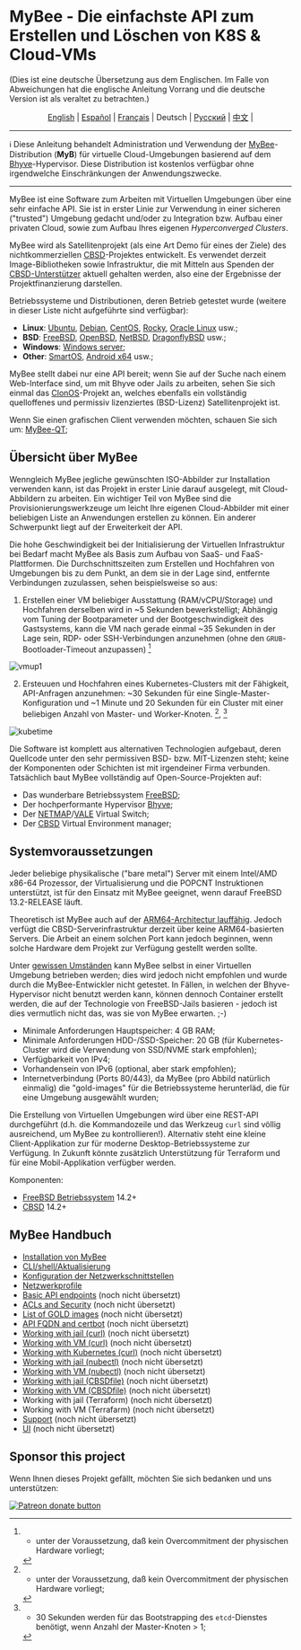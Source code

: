 # MyBee - Die einfachste API zum Erstellen und Löschen von K8S & Cloud-VMs

(Dies ist eine deutsche Übersetzung aus dem Englischen. Im Falle von Abweichungen hat die englische Anleitung Vorrang und die deutsche Version ist als veraltet zu betrachten.)

<p align="center">
  <a href="/README.md">English</a> |
  <a href="/README.es.md">Español</a> |
  <a href="/README.fr.md">Français</a> |
  <span>Deutsch</span> |
  <a href="/README.ru.md">Русский</a> |
  <a href="/README.ch.md">中文</a> |
</p>

---

:information_source: Diese Anleitung behandelt Administration und Verwendung der [MyBee](https://myb.convectix.com)-Distribution (**MyB**) für virtuelle Cloud-Umgebungen basierend auf dem [Bhyve](https://en.wikipedia.org/wiki/Bhyve)-Hypervisor. Diese Distribution ist kostenlos verfügbar ohne irgendwelche Einschränkungen der Anwendungszwecke.

---

MyBee ist eine Software zum Arbeiten mit Virtuellen Umgebungen über eine sehr einfache API. Sie ist in erster Linie zur Verwendung in einer sicheren ("trusted") Umgebung gedacht und/oder zu Integration bzw. Aufbau einer privaten Cloud, sowie zum Aufbau Ihres eigenen *Hyperconverged Clusters*.

MyBee wird als Satellitenprojekt (als eine Art Demo für eines der Ziele) des nichtkommerziellen [CBSD](https://github.com/cbsd/cbsd)-Projektes entwickelt. Es verwendet derzeit Image-Bibliotheken sowie Infrastruktur, die mit Mitteln aus Spenden der [CBSD-Unterstützer](https://www.patreon.com/clonos) aktuell gehalten werden, also eine der Ergebnisse der Projektfinanzierung darstellen.

Betriebssysteme und Distributionen, deren Betrieb getestet wurde (weitere in dieser Liste nicht aufgeführte sind verfügbar):

- **Linux**: [Ubuntu](https://ubuntu.com/), [Debian](https://www.debian.org/), [CentOS](https://www.centos.org/), [Rocky](https://rockylinux.org/), [Oracle Linux](https://www.oracle.com/linux/) usw.;
- **BSD**: [FreeBSD](https://www.freebsd.org/), [OpenBSD](https://www.openbsd.org), [NetBSD](https://netbsd.org), [DragonflyBSD](https://dragonflybsd.org) usw.;
- **Windows**: [Windows server](https://www.microsoft.com/en-us/windows-server);
- **Other**: [SmartOS](https://www.joyent.com/smartos), [Android x64](https://www.android-x86.org/) usw.;

MyBee stellt dabei nur eine API bereit; wenn Sie auf der Suche nach einem Web-Interface sind, um mit Bhyve oder Jails zu arbeiten, sehen Sie sich einmal das [ClonOS](https://clonos.convectix.com/)-Projekt an, welches ebenfalls ein vollständig quelloffenes und permissiv lizenziertes (BSD-Lizenz) Satellitenprojekt ist.

Wenn Sie einen grafischen Client verwenden möchten, schauen Sie sich um: [MyBee-QT](https://github.com/myb-project/mybee-qt/);

## Übersicht über MyBee

Wenngleich MyBee jegliche gewünschten ISO-Abbilder zur Installation verwenden kann, ist das Projekt in erster Linie darauf ausgelegt, mit Cloud-Abbildern zu arbeiten. Ein wichtiger Teil von MyBee sind die Provisionierungswerkzeuge um leicht Ihre eigenen Cloud-Abbilder mit einer beliebigen Liste an Anwendungen erstellen zu können. Ein anderer Schwerpunkt liegt auf der Erweiterkeit der API.

Die hohe Geschwindigkeit bei der Initialisierung der Virtuellen Infrastruktur bei Bedarf macht MyBee als Basis zum Aufbau von SaaS- und FaaS-Plattformen. Die Durchschnittszeiten zum Erstellen und Hochfahren von Umgebungen bis zu dem Punkt, an dem sie in der Lage sind, entfernte Verbindungen zuzulassen, sehen beispielsweise so aus:

1) Erstellen einer VM beliebiger Ausstattung (RAM/vCPU/Storage) und Hochfahren derselben wird in ~5 Sekunden bewerkstelligt; Abhängig vom Tuning der Bootparameter und der Bootgeschwindigkeit des Gastsystems, kann die VM nach gerade einmal ~35 Sekunden in der Lage sein, RDP- oder SSH-Verbindungen anzunehmen (ohne den `GRUB`-Bootloader-Timeout anzupassen) [^1]

![vmup1](https://user-images.githubusercontent.com/926409/165381489-f7a83818-ef09-4d3c-8044-8f91bab488bb.png)

2) Ersteuuen und Hochfahren eines Kubernetes-Clusters mit der Fähigkeit, API-Anfragen anzunehmen: ~30 Sekunden für eine Single-Master-Konfiguration und ~1 Minute und 20 Sekunden für ein Cluster mit einer beliebigen Anzahl von Master- und Worker-Knoten. [^1], [^2]

[^1]: - unter der Voraussetzung, daß kein Overcommitment der physischen Hardware vorliegt;
[^2]: - 30 Sekunden werden für das Bootstrapping des `etcd`-Dienstes benötigt, wenn Anzahl der Master-Knoten > 1;

![kubetime](https://user-images.githubusercontent.com/926409/165322452-96f740bb-d7af-4970-affc-056432a17c46.png)

Die Software ist komplett aus alternativen Technologien aufgebaut, deren Quellcode unter den sehr permissiven BSD- bzw. MIT-Lizenzen steht; keine der Komponenten oder Schichten ist mit irgendeiner Firma verbunden. Tatsächlich baut MyBee vollständig auf Open-Source-Projekten auf:

- Das wunderbare Betriebssystem [FreeBSD](https://www.freebsd.org);
- Der hochperformante Hypervisor [Bhyve](https://en.wikipedia.org/wiki/Bhyve);
- Der [NETMAP](https://man.freebsd.org/netmap/4)/[VALE](https://man.freebsd.org/vale/4) Virtual Switch;
- Der [CBSD](https://github.com/cbsd/cbsd) Virtual Environment manager;

## Systemvoraussetzungen

Jeder beliebige physikalische ("bare metal") Server mit einem Intel/AMD x86-64 Prozessor, der Virtualisierung und die POPCNT Instruktionen unterstützt, ist für den Einsatz mit MyBee geeignet, wenn darauf FreeBSD 13.2-RELEASE läuft.

Theoretisch ist MyBee auch auf der [ARM64-Architectur lauffähig](https://github.com/freebsd-upb/freebsd-src/tree/projects/bhyvearm64). Jedoch verfügt die CBSD-Serverinfrastruktur derzeit über keine ARM64-basierten Servers. Die Arbeit an einem solchen Port kann jedoch beginnen, wenn solche Hardware dem Projekt zur Verfügung gestellt werden sollte.

Unter [gewissen Umständen](https://wiki.freebsd.org/bhyve#Q:_Can_I_run_multiple_bhyve_hosts_under_VMware_nested_VT-x_EPT.3F) kann MyBee selbst in einer Virtuellen Umgebung betrieben werden; dies wird jedoch nicht empfohlen und wurde durch die MyBee-Entwickler nicht getestet. In Fällen, in welchen der Bhyve-Hypervisor nicht benutzt werden kann, können dennoch Container erstellt werden, die auf der Technologie von FreeBSD-Jails basieren - jedoch ist dies vermutlich nicht das, was sie von MyBee erwarten. ;-)

* Minimale Anforderungen Hauptspeicher: 4 GB RAM;
* Minimale Anforderungen HDD-/SSD-Speicher: 20 GB (für Kubernetes-Cluster wird die Verwendung von SSD/NVME stark empfohlen);
* Verfügbarkeit von IPv4;
* Vorhandensein von IPv6 (optional, aber stark empfohlen);
* Internetverbindung (Ports 80/443), da MyBee (pro Abbild natürlich einmalig) die "gold-images" für die Betriebssysteme herunterläd, die für eine Umgebung ausgewählt wurden;

Die Erstellung von Virtuellen Umgebungen wird über eine REST-API durchgeführt (d.h. die Kommandozeile und das Werkzeug `curl` sind völlig ausreichend, um MyBee zu kontrollieren!). Alternativ steht eine kleine Client-Applikation zur für moderne Desktop-Betriebssysteme zur Verfügung. In Zukunft könnte zusätzlich Unterstützung für Terraform und für eine Mobil-Applikation verfügber werden.

Komponenten:

* [FreeBSD Betriebssystem](https://www.freebsd.org) 14.2+
* [CBSD](https://github.com/cbsd/cbsd) 14.2+

## MyBee Handbuch

* [Installation von MyBee](de/get-myb.md)
* [CLI/shell/Aktualisierung](de/shell.md)
* [Konfiguration der Netzwerkschnittstellen](de/network.md)
* [Netzwerkprofile](de/netprofile.md)
* [Basic API endpoints](en/api.md) (noch nicht übersetzt)
* [ACLs and Security](en/acl.md) (noch nicht übersetzt)
* [List of GOLD images](en/images.md) (noch nicht übersetzt)
* [API FQDN and certbot](en/api_fqdn_certbot.md) (noch nicht übersetzt)
* [Working with jail (curl)](en/jail_curl.md) (noch nicht übersetzt)
* [Working with VM (curl)](en/bhyve_curl.md) (noch nicht übersetzt)
* [Working with Kubernetes (curl)](en/k8s_curl.md) (noch nicht übersetzt)
* [Working with jail (nubectl)](en/jail_nubectl.md) (noch nicht übersetzt)
* [Working with VM (nubectl)](en/bhyve_nubectl.md) (noch nicht übersetzt)
* [Working with jail (CBSDfile)](en/jail_cbsdfile.md) (noch nicht übersetzt)
* [Working with VM (CBSDfile)](en/bhyve_cbsdfile.md) (noch nicht übersetzt)
* Working with jail (Terraform) (noch nicht übersetzt)
* Working with VM (Terrafarm) (noch nicht übersetzt)
* [Support](en/support.md) (noch nicht übersetzt)
* [UI](en/ui.md) (noch nicht übersetzt)


## Sponsor this project

Wenn Ihnen dieses Projekt gefällt, möchten Sie sich bedanken und uns unterstützen:

<a href="https://www.patreon.com/clonos"><img src="https://c5.patreon.com/external/logo/become_a_patron_button@2x.png" alt="Patreon donate button" /></a>
